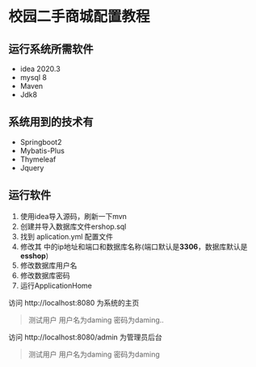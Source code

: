 # 校园二手商城配置教程  


  
## 运行系统所需软件
* idea 2020.3
* mysql 8
* Maven
* Jdk8  
## 系统用到的技术有
* Springboot2
* Mybatis-Plus
* Thymeleaf
* Jquery  
  
## 运行软件
1. 使用idea导入源码，刷新一下mvn
2. 创建并导入数据库文件ershop.sql
2. 找到 aplication.yml 配置文件
3. 修改其 中的ip地址和端口和数据库名称(端口默认是**3306**，数据库默认是**esshop**)
4. 修改数据库用户名
5. 修改数据库密码
6. 运行ApplicationHome

访问 http://localhost:8080 为系统的主页
>测试用户 用户名为daming 密码为daming..

访问 http://localhost:8080/admin 为管理员后台
>测试用户 用户名为daming 密码为daming